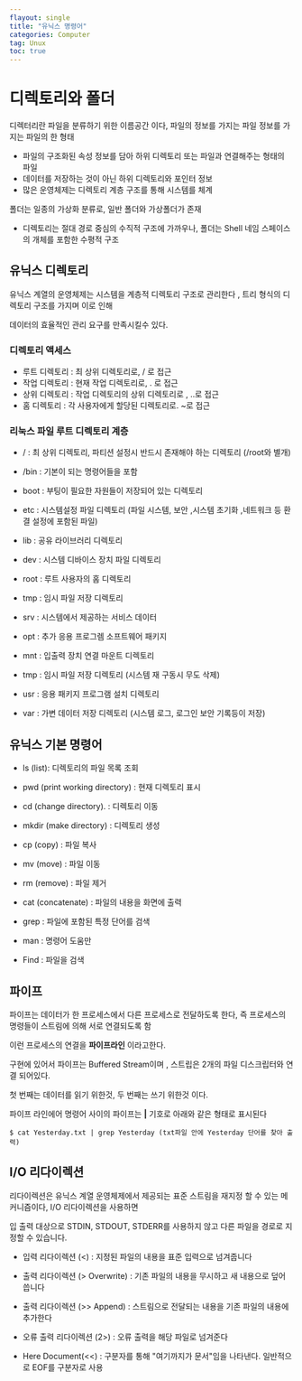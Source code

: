 ```yaml
---
flayout: single
title: "유닉스 명령어"
categories: Computer
tag: Unux
toc: true
---
```


#  디렉토리와 폴더

디렉터리란 파일을 분류하기 위한 이름공간 이다, 파일의 정보를 가지는 파일 정보를 가지는 파일의 한 형태 

-  파일의 구조화된 속성 정보를 담아 하위 디렉토리 또는 파일과 연결해주는 형태의 파일
- 데이터를 저장하는 것이 아닌 하위 디렉토리와 포인터 정보
-  많은 운영체제는 디렉토리 계층 구조를 통해 시스템를 체계



폴더는 일종의 가상화 분류로, 일반 폴더와 가상폴더가 존재

-  디렉토리는 절대 경로 중심의 수직적 구조에 가까우나, 폴더는 Shell 네임 스페이스의 개체를 포함한 수평적 구조



## 유닉스 디렉토리

유닉스 계열의 운영체제는 시스템을 계층적 디렉토리 구조로 관리한다 , 트리 형식의 디렉토리 구조를 가지며 이로 인해

데이터의 효율적인 관리 요구를 만족시킬수 있다.



### 디렉토리 액세스

- 루트 디렉토리 : 최 상위 디렉토리로, / 로 접근
- 작업 디렉토리 : 현재 작업 디렉토리로, . 로 접근
- 상위 디렉토리 : 작업 디렉토리의 상위 디렉토리로 , ..로 접근
- 홈 디렉토리 : 각 사용자에게 할당된 디렉토리로. ~로 접근



### 리눅스 파일 루트 디렉토리 계층

- / : 최 상위 디렉토리, 파티션 설정시 반드시 존재해야 하는 디렉토리 (/root와 별개)

- /bin : 기본이 되는 명령어들을 포함

- boot : 부팅이 필요한 자원들이 저장되어 있는 디렉토리

- etc : 시스템설정 파일 디렉토리 (파일 시스템, 보안 ,시스템 초기화 ,네트워크 등 환결 설정에 포함된 파일)

- lib : 공유 라이브러리 디렉토리

- dev : 시스템 디바이스 장치 파일 디렉토리

- root : 루트 사용자의 홈 디렉토리

- tmp : 임시 파일 저장 디렉토리

- srv : 시스템에서 제공하는 서비스 데이터

- opt : 추가 응용 프로그렘 소프트웨어 패키지

- mnt : 입출력 장치 연결 마운트 디렉토리

- tmp : 임시 파일 저장 디렉토리 (시스템 재 구동시 무도 삭제)

- usr : 응용 패키지 프로그램 설치 디렉토리

- var : 가변 데이터 저장 디렉토리 (시스템 로그, 로그인 보안 기록등이 저장)

  

## 유닉스 기본 명령어  

- ls (list): 디렉토리의 파일 목록 조회         

- pwd (print working directory) : 현재 디렉토리 표시

- cd (change directory). : 디렉토리 이동

- mkdir (make directory) : 디렉토리 생성

- cp (copy) : 파일 복사

- mv (move) : 파일 이동 

- rm (remove) : 파일 제거

- cat (concatenate) : 파일의 내용을 화면에 출력

- grep : 파일에 포함된 특정 단어를 검색

- man : 명령어 도움만

- Find : 파일을 검색

  

  

## 파이프

파이프는 데이터가 한 프로세스에서 다른 프로세스로 전달하도록 한다, 즉 프로세스의 명령들이 스트림에 의해 서로 연결되도록 함

이런 프로세스의 연결을 **파이프라인** 이라고한다. 

구현에 있어서 파이프는 Buffered Stream이며 , 스트립은 2개의 파일 디스크립터와 연결 되어있다. 

첫 번째는 데이터를 읽기 위한것, 두 번째는 쓰기 위한것 이다. 

파이프 라인에어 명령어 사이의 파이프는 **|**  기호로 아래와 같은 형태로 표시된다

```
$ cat Yesterday.txt | grep Yesterday (txt파일 안에 Yesterday 단어를 찾아 출력)
```



## I/O 리다이렉션

리다이렉션은 유닉스 계열 운영체제에서 제공되는 표준 스트림을 재지정 할 수 있는 메커니즘이다, I/O 리다이렉션을 사용하면 

입 출력 대상으로 STDIN, STDOUT, STDERR를 사용하지 않고 다른 파일을 경로로 지정할 수 있습니다.



- 입력 리다이렉션 (<) : 지정된 파일의 내용을 표준 입력으로 넘겨줍니다

- 출력 리다이렉션 (> Overwrite) : 기존 파일의 내용을 무시하고 새 내용으로 덮어 씁니다

- 출력 리다이렉션 (>> Append) : 스트림으로 전달되는 내용을 기존 파일의 내용에 추가한다

- 오류 출력 리다이렉션 (2>) : 오류 출력을 해당 파일로 넘겨준다

- Here Document(<<) : 구분자를 통해 "여기까지가 문서"임을 나타낸다. 일반적으로 EOF를 구분자로 사용

   

